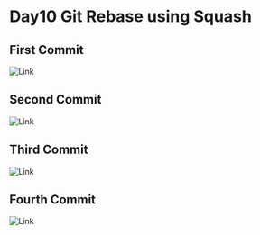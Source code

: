 # Day10 Git Rebase using Squash

## First Commit
![Link](Url)

## Second Commit
![Link](Url)

## Third Commit
![Link]()

## Fourth Commit
![Link](Url)
